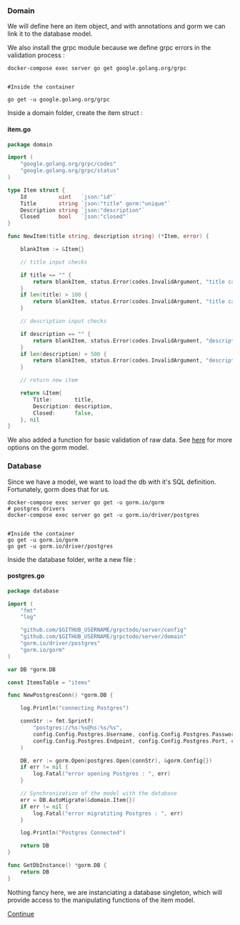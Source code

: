 ### Domain

We will define here an item object, and with annotations and gorm we can link it to the database model.

We also install the grpc module because we define grpc errors in the validation process :
```console
docker-compose exec server go get google.golang.org/grpc


#Inside the container

go get -u google.golang.org/grpc
```

Inside a domain folder, create the item struct :
#### item.go
```go
package domain

import (
	"google.golang.org/grpc/codes"
	"google.golang.org/grpc/status"
)

type Item struct {
	Id          uint   `json:"id"`
	Title       string `json:"title" gorm:"unique"`
	Description string `json:"description"`
	Closed      bool   `json:"closed"`
}

func NewItem(title string, description string) (*Item, error) {

	blankItem := &Item{}

	// title input checks

	if title == "" {
		return blankItem, status.Error(codes.InvalidArgument, "title cannot be empty")
	}
	if len(title) > 100 {
		return blankItem, status.Error(codes.InvalidArgument, "title cannot be longer than 100 characters")
	}

	// description input checks

	if description == "" {
		return blankItem, status.Error(codes.InvalidArgument, "description cannot be empty")
	}
	if len(description) > 500 {
		return blankItem, status.Error(codes.InvalidArgument, "description cannot be longer than 500 characters")
	}

	// return new item

	return &Item{
		Title:       title,
		Description: description,
		Closed:      false,
	}, nil
}
```

We also added a function for basic validation of raw data. 
See [here](https://gorm.io/docs/models.html) for more options on the gorm model.

### Database 

Since we have a model, we want to load the db with it's SQL definition. Fortunately, gorm does that for us. 
```console
docker-compose exec server go get -u gorm.io/gorm
# postgres drivers
docker-compose exec server go get -u gorm.io/driver/postgres


#Inside the container
go get -u gorm.io/gorm
go get -u gorm.io/driver/postgres
```

Inside the database folder, write a new file :
#### postgres.go
```go
package database

import (
	"fmt"
	"log"

	"github.com/$GITHUB_USERNAME/grpctodo/server/config"
	"github.com/$GITHUB_USERNAME/grpctodo/server/domain"
	"gorm.io/driver/postgres"
	"gorm.io/gorm"
)

var DB *gorm.DB

const ItemsTable = "items"

func NewPostgresConn() *gorm.DB {

	log.Println("connecting Postgres")

	connStr := fmt.Sprintf(
		"postgres://%s:%s@%s:%s/%s",
		config.Config.Postgres.Username, config.Config.Postgres.Password,
		config.Config.Postgres.Endpoint, config.Config.Postgres.Port, config.Config.Postgres.DBName,
	)

	DB, err := gorm.Open(postgres.Open(connStr), &gorm.Config{})
	if err != nil {
		log.Fatal("error opening Postgres : ", err)
	}

	// Synchronization of the model with the database
	err = DB.AutoMigrate(&domain.Item{})
	if err != nil {
		log.Fatal("error migratiting Postgres : ", err)
	}

	log.Println("Postgres Connected")

	return DB
}

func GetDbInstance() *gorm.DB {
	return DB
}

```

Nothing fancy here, we are instanciating a database singleton, which will provide access to the manipulating functions of the item model.

[Continue](/README.md#golang)
